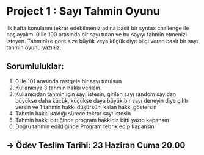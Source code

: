
# Project 1 : Sayı Tahmin Oyunu

İlk hafta konularını tekrar edebilmeniz adına basit bir syntax challenge ile başlayalım. 0 ile 100 arasında bir sayı tutan ve bu sayıyı tahmin etmenizi isteyen. Tahminize göre size büyük veya küçük diye bilgi veren basit bir sayı tahmin oyunu yazınız.


## Sorumluluklar:

1. 0 ile 101 arasında rastgele bir sayı tutulsun
2. Kullanıcıya 3 tahmin hakkı verilsin.
3. Kullanıcıdan tahmin için sayı istesin, girilen sayı random sayıdan büyükse daha küçük, küçükse daya büyük bir sayı deneyin diye çıktı versin ve 1 tahmin hakkı düşürsün, kalan hakkı göstersin
4. Tahmin hakkı kaldığı sürece tekrar sayı istesin
5. Tahmin hakkı bittiğinde program hakkınız bitti yazıp kapansın
6. Doğru tahmin edildiğinde Program tebrik edip kapansın


## -> Ödev Teslim Tarihi: 23 Haziran Cuma 20.00
